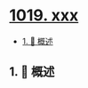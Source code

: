 # [1019. xxx](https://github.com/Tdahuyou/TNotes.leetcode/tree/main/notes/1019.%20xxx)

<!-- region:toc -->

- [1. 📝 概述](#1--概述)

<!-- endregion:toc -->

## 1. 📝 概述
